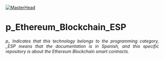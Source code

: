 [![MasterHead](http://dicer0.com/wp-content/uploads/2023/09/Ethereum-di_cer0-Banner.png)](https://dicer0.com/)
# p_Ethereum_Blockchain_ESP
<h6 align="justify">p_ Indicates that this technology belongs to the programming category, _ESP means that the documentation is in Spanish, and this specific repository is about the Ethereum Blockchain smart contracts.</h6>
